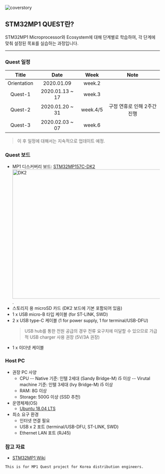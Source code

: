 ![coverstory](https://github.com/marcusjang78/korea-stm32mp1-quest/blob/master/images/coverstory1.png?raw=true)


## STM32MP1 QUEST란?

STM32MP1 Microprocessor와 Ecosystem에 대해 단계별로 학습하여, 각 단계에 맞춰 설정된 목표를 실습하는 과정입니다.

------------


### Quest 일정

| Title | Date | Week | Note
| :------------: | :------------: |:------------: |:------------: |
| Orientation | 2020.01.09 | week.2 | |
| Quest-1 | 2020.01.13 ~ 17 | week.3 | |
| Quest-2 | 2020.01.20 ~ 31 | week.4/5 | 구정 연휴로 인해 2주간 진행
| Quest-3 | 2020.02.03 ~ 07 | week.6 | ||
> 이 후 일정에 대해서는 지속적으로 업데이트 예정.



### Quest 보드
- MP1 디스커버리 보드: [STM32MP157C-DK2](https://www.st.com/en/evaluation-tools/stm32mp157c-dk2.html)
<img src="https://github.com/marcusjang78/korea-stm32mp1-quest/blob/master/images/mp1-disco.jpg" alt="DK2" width="560" height="420" />.
- 스토리지 용 microSD 카드 (DK2 보드에 기본 포함되어 있음)
- 1 x USB micro-B 타입 케이블 (for ST-LINK, SWD)
- 2 x USB type-C 케이블 (1 for power supply, 1 for terminal/USB-DFU)
  > USB hub를 통한 전원 공급의 경우 전류 요구치에 미달할 수 있으므로 가급적 USB charger 사용 권장 (5V/3A 권장)
- 1 x 이더넷 케이블



### Host PC
- 권장 PC 사양
  - CPU
    -- Native 기준: 인텔 2세대 (Sandy Bridge-M) i5 이상
    -- Virutal machine 기준: 인텔 3세대 (Ivy Bridge-M) i5 이상
  - RAM: 8G 이상
  - Storage: 500G 이상 (SSD 추천)
- 운영체제(OS)
  - [Ubuntu 18.04 LTS](https://ubuntu.com/#download)
- 최소 요구 환경
  - 인터넷 연결 필요
  - USB x 2 포트 (terminal/USB-DFU, ST-LINK, SWD)
  - Ethernet LAN 포트 (RJ45)



### 참고 자료

 - [STM32MP1 Wiki](https://wiki.st.com/stm32mpu/index.php/Main_Page)



`This is for MP1 Quest project for Korea distribution engineers.`
